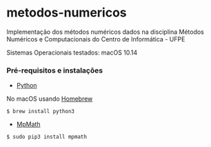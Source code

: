 # metodos-numericos

Implementação dos métodos numéricos dados na disciplina Métodos Numéricos e Computacionais do Centro de Informática - UFPE

Sistemas Operacionais testados: macOS 10.14

### Pré-requisitos e instalações
 * [Python](https://www.python.org/download/releases/3.0/)

No macOS usando [Homebrew](https://brew.sh/)
```
$ brew install python3
```
 * [MpMath](http://mpmath.org/)
```
$ sudo pip3 install mpmath
```
